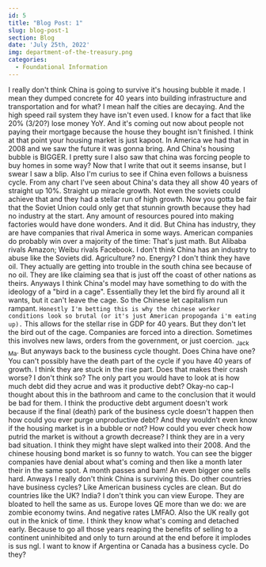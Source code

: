 ```yaml
---
id: 5
title: "Blog Post: 1"
slug: blog-post-1
section: Blog
date: 'July 25th, 2022'
img: department-of-the-treasury.png
categories:
  - Foundational Information
---
```


<!-- bro I really need more pictures -->

I really don't think China is going to survive it's housing bubble it made. I mean they dumped concrete for 40 years into building infrastructure and transportation and for what? I mean half the cities are decaying. And the high speed rail system they have isn't even used. I know for a fact that like 20% (3/20?) lose money YoY. And it's coming out now about people not paying their mortgage because the house they bought isn't finished. I think at that point your housing market is just kapoot. In America we had that in 2008 and we saw the future it was gonna bring. And China's housing bubble is BIGGER. I pretty sure I also saw that china was forcing people to buy homes in some way? Now that I write that out it seems insanse, but I swear I saw a blip. Also I'm curius to see if China even follows a buisness cycle. From any chart I've seen about China's data they all show 40 years of straight up 10%. Straight up miracle growth. Not even the soviets could achieve that and they had a stellar run of high growth. Now you gotta be fair that the Soviet Union could only get that stunnin growth because they had no industry at the start. Any amount of resources poured into making factories would have done wonders. And it did. But China has industry, they are have companies that rival America in some ways. American companies do probably win over a majority of the time: That's just math. But Alibaba rivals Amazon; Weibu rivals Facebook. I don't think China has an industry to abuse like the Soviets did. Agriculture? no. Energy? I don't think they have oil. They actually are getting into trouble in the south china see because of no oil. They are like claiming sea that is just off the coast of other nations as theirs. Anyways I think China's model may have something to do with the ideology of a "bird in a cage". Essentially they let the bird fly around all it wants, but it can't leave the cage. So the Chinese let capitalism run rampant. ```Honestly I'm betting this is why the chinese worker conditions look so brutal (or it's just American propoganda i'm eating up).``` This allows for the stellar rise in GDP for 40 years. But they don't let the bird out of the cage. Companies are forced into a direction. Sometimes this involves new laws, orders from the government, or just coercion. <sub>Jack Ma</sub>. But anyways back to the business cycle thought. Does China have one? You can't possibly have the death part of the cycle if you have 40 years of growth. I think they are stuck in the rise part. Does that makes their crash worse? I don't think so? The only part you would have to look at is how much debt did they acrue and was it productive debt? Okay-no cap-I thought about this in the bathroom and came to the conclusion that it would be bad for them. I think the productive debt argument doesn't work because if the final (death) park of the business cycle doesn't happen then how could you ever purge unproductive debt? And they wouldn't even know if the housing market is in a bubble or not? How could you ever check how putrid the market is without a growth decrease? I think they are in a very bad situation. I think they might have slept walked into their 2008. And the chinese housing bond market is so funny to watch. You can see the bigger companies have denial about what's coming and then like a month later their in the same spot. A month passes and bam! An even bigger one sells hard. Anways I really don't think China is surviving this. Do other countries have business cycles? Like American business cycles are clean. But do countries like the UK? India? I don't think you can view Europe. They are bloated to hell the same as us. Europe loves QE more than we do: we are zombie economy twins. And negative rates LMFAO. Also the UK really got out in the knick of time. I think they know what's coming and detached early. Because to go all those years reaping the benefits of selling to a continent uninhibited and only to turn around at the end before it implodes is sus ngl. I want to know if Argentina or Canada has a business cycle. Do they?